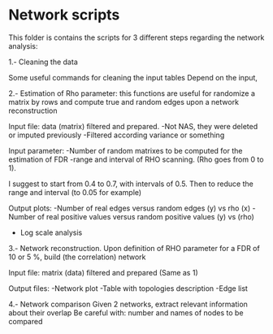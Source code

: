 # Network scripts

This folder is contains the scripts for 3 different steps regarding the network analysis:

1.- Cleaning the data

Some useful commands for cleaning the input tables
Depend on the input, 

2.- Estimation of Rho parameter: this functions are useful for randomize a matrix by rows and compute true and random edges  upon a network reconstruction

Input file: data (matrix) filtered and prepared. 
  -Not NAS, they were deleted or imputed previously
  -Filtered according variance or something

Input parameter: 
 -Number of random matrixes to be computed for the estimation of FDR
 -range and interval of RHO scanning. (Rho goes from 0 to 1). 

I suggest to start from 0.4 to 0.7, with intervals of 0.5. Then to reduce the range and interval (to 0.05 for example)

Output plots:
-Number of real edges versus random edges (y) vs rho (x)
-Number of real positive values versus random positive values (y) vs (rho)
- Log scale analysis

3.- Network reconstruction.
Upon definition of RHO parameter for a FDR of 10 or 5 %, build (the correlation) network 

Input file: matrix (data) filtered and prepared (Same as 1)

Output files: 
    -Network plot
    -Table with topologies description
    -Edge list

4.- Network comparison
Given 2 networks, extract relevant information about their overlap
Be careful with: number and names of nodes to be compared
